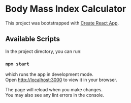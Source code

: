 # Body Mass Index Calculator

This project was bootstrapped with [Create React App](https://github.com/facebook/create-react-app).

## Available Scripts

In the project directory, you can run:
### `npm start`
which runs the app in development mode.\
Open [http://localhost:3000](http://localhost:3000) to view it in your browser.

The page will reload when you make changes.\
You may also see any lint errors in the console.

